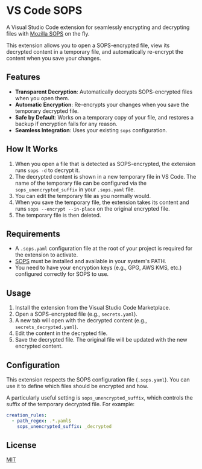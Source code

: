 # VS Code SOPS

A Visual Studio Code extension for seamlessly encrypting and decrypting files with [Mozilla SOPS](https://github.com/mozilla/sops) on the fly.

This extension allows you to open a SOPS-encrypted file, view its decrypted content in a temporary file, and automatically re-encrypt the content when you save your changes.

## Features

*   **Transparent Decryption**: Automatically decrypts SOPS-encrypted files when you open them.
*   **Automatic Encryption**: Re-encrypts your changes when you save the temporary decrypted file.
*   **Safe by Default**: Works on a temporary copy of your file, and restores a backup if encryption fails for any reason.
*   **Seamless Integration**: Uses your existing `sops` configuration.

## How It Works

1.  When you open a file that is detected as SOPS-encrypted, the extension runs `sops -d` to decrypt it.
2.  The decrypted content is shown in a new temporary file in VS Code. The name of the temporary file can be configured via the `sops_unencrypted_suffix` in your `.sops.yaml` file.
3.  You can edit the temporary file as you normally would.
4.  When you save the temporary file, the extension takes its content and runs `sops --encrypt --in-place` on the original encrypted file.
5.  The temporary file is then deleted.

## Requirements

*   A `.sops.yaml` configuration file at the root of your project is required for the extension to activate.
*   [SOPS](https://github.com/mozilla/sops) must be installed and available in your system's PATH.
*   You need to have your encryption keys (e.g., GPG, AWS KMS, etc.) configured correctly for SOPS to use.

## Usage

1.  Install the extension from the Visual Studio Code Marketplace.
2.  Open a SOPS-encrypted file (e.g., `secrets.yaml`).
3.  A new tab will open with the decrypted content (e.g., `secrets_decrypted.yaml`).
4.  Edit the content in the decrypted file.
5.  Save the decrypted file. The original file will be updated with the new encrypted content.

## Configuration

This extension respects the SOPS configuration file (`.sops.yaml`). You can use it to define which files should be encrypted and how.

A particularly useful setting is `sops_unencrypted_suffix`, which controls the suffix of the temporary decrypted file. For example:

```yaml
creation_rules:
  - path_regex: .*.yaml$
    sops_unencrypted_suffix: _decrypted
```

## License

[MIT](LICENSE)